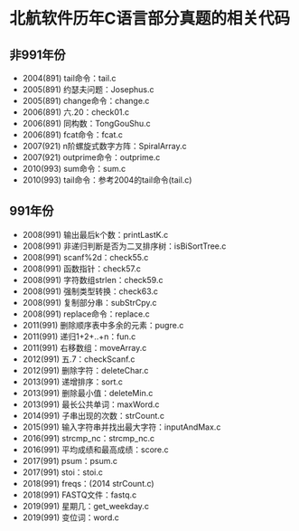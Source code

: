 # 北航软件历年C语言部分真题的相关代码

## 非991年份
+ 2004(891) tail命令：tail.c
+ 2005(891) 约瑟夫问题：Josephus.c
+ 2005(891) change命令：change.c
+ 2006(891) 六.20：check01.c
+ 2006(891) 同构数：TongGouShu.c
+ 2006(891) fcat命令：fcat.c
+ 2007(921) n阶螺旋式数字方阵：SpiralArray.c
+ 2007(921) outprime命令：outprime.c
+ 2010(993) sum命令：sum.c
+ 2010(993) tail命令：参考2004的tail命令(tail.c)

## 991年份
+ 2008(991) 输出最后k个数：printLastK.c
+ 2008(991) 非递归判断是否为二叉排序树：isBiSortTree.c
+ 2008(991) scanf%2d：check55.c
+ 2008(991) 函数指针：check57.c
+ 2008(991) 字符数组strlen：check59.c
+ 2008(991) 强制类型转换：check63.c
+ 2008(991) 复制部分串：subStrCpy.c
+ 2008(991) replace命令：replace.c
+ 2011(991) 删除顺序表中多余的元素：pugre.c
+ 2011(991) 递归1+2+..+n：fun.c
+ 2011(991) 右移数组：moveArray.c
+ 2012(991) 五.7：checkScanf.c
+ 2012(991) 删除字符：deleteChar.c
+ 2013(991) 递增排序：sort.c
+ 2013(991) 删除最小值：deleteMin.c
+ 2013(991) 最长公共单词：maxWord.c
+ 2014(991) 子串出现的次数：strCount.c
+ 2015(991) 输入字符串并找出最大字符：inputAndMax.c
+ 2016(991) strcmp_nc：strcmp_nc.c
+ 2016(991) 平均成绩和最高成绩：score.c
+ 2017(991) psum：psum.c
+ 2017(991) stoi：stoi.c
+ 2018(991) freqs：(2014 strCount.c)
+ 2018(991) FASTQ文件：fastq.c
+ 2019(991) 星期几：get_weekday.c
+ 2019(991) 变位词：word.c
